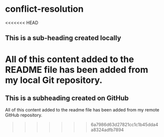 # conflict-resolution

<<<<<<< HEAD
## This is a sub-heading created locally

All of this content added to the README file has been added from my local Git repository.
=======
## This is a subheading created on GitHub

All of this content added to the readme file has been added from my remote GitHub repository.
>>>>>>> 6a7986d63d27821cc1c1b45dda4a8324adfb7894
